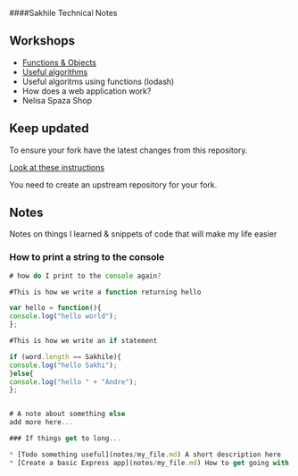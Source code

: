 ####Sakhile Technical Notes

## Workshops

* [Functions & Objects](./workshops/functions_and_objects_slides.html)
* [Useful algorithms](./workshops/useful_algorithms.md)
* Useful algoritms using functions (lodash)
* How does a web application work?
* Nelisa Spaza Shop

## Keep updated

To ensure your fork have the latest changes from this repository.

[Look at these instructions](https://help.github.com/articles/configuring-a-remote-for-a-fork/)

You need to create an upstream repository for your fork.

## Notes

Notes on things I learned & snippets of code that will make my life easier

### How to print a string to the console

```javascript
# how do I print to the console again?

#This is how we write a function returning hello 

var hello = function(){
console.log("hello world");
};

#This is how we write an if statement

if (word.length == Sakhile){
console.log("hello Sakhi");
}else{
console.log("hello " + "Andre");
};


# A note about something else
add more here...

### If things get to long...

* [Todo something useful](notes/my_file.md) A short description here
* [Create a basic Express app](notes/my_file.md) How to get going with express
